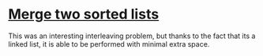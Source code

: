 # [Merge two sorted lists](https://leetcode.com/problems/merge-two-sorted-lists/)

This was an interesting interleaving problem, but thanks to the fact that its a linked list, it is able to be performed with minimal extra space.
